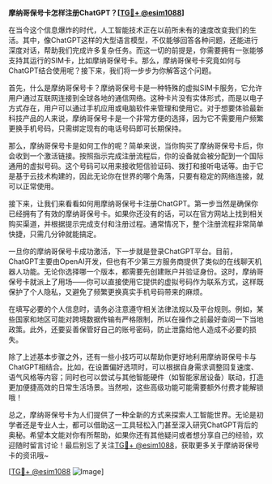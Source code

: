 **摩纳哥保号卡怎样注册ChatGPT？[[TG💪+ @esim1088](https://t.me/s/esim1088)]**

在当今这个信息爆炸的时代，人工智能技术正在以前所未有的速度改变我们的生活。其中，像ChatGPT这样的大型语言模型，不仅能够回答各种问题，还能进行深度对话，帮助我们完成许多复杂任务。而这一切的前提是，你需要拥有一张能够支持其运行的SIM卡，比如摩纳哥保号卡。那么，摩纳哥保号卡究竟如何与ChatGPT结合使用呢？接下来，我们将一步步为你解答这个问题。

首先，什么是摩纳哥保号卡？摩纳哥保号卡是一种特殊的虚拟SIM卡服务，它允许用户通过互联网连接到全球各地的通信网络。这种卡片没有实体形式，而是以电子方式存在，用户可以通过手机应用或电脑软件来管理和使用它。对于想要体验最新科技产品的人来说，摩纳哥保号卡是一个非常方便的选择，因为它不需要用户频繁更换手机号码，只需绑定现有的电话号码即可长期保持。

那么，摩纳哥保号卡是如何工作的呢？简单来说，当你购买了摩纳哥保号卡后，你会收到一个激活链接。按照指示完成注册流程后，你的设备就会被分配到一个国际通用的虚拟号码。这个号码可以用来接收短信验证码、拨打和接听电话等。由于它是基于云技术构建的，因此无论你在世界的哪个角落，只要有稳定的网络连接，就可以正常使用。

接下来，让我们来看看如何用摩纳哥保号卡注册ChatGPT。第一步当然是确保你已经拥有了有效的摩纳哥保号卡。如果你还没有的话，可以在官方网站上找到相关购买渠道，并根据提示完成支付和注册过程。通常情况下，整个注册流程非常简单快捷，只需几分钟就能搞定。

一旦你的摩纳哥保号卡成功激活，下一步就是登录ChatGPT平台。目前，ChatGPT主要由OpenAI开发，但也有不少第三方服务商提供了类似的在线聊天机器人功能。无论你选择哪一个版本，都需要先创建账户并验证身份。这时，摩纳哥保号卡就派上了用场——你可以直接使用它提供的虚拟号码作为联系方式，这样既保护了个人隐私，又避免了频繁更换真实手机号码带来的麻烦。

在填写必要的个人信息时，请务必注意遵守相关法律法规以及平台规则。例如，某些国家和地区可能对跨境数据传输有严格限制，所以在操作之前最好查阅一下当地政策。此外，还要妥善保管好自己的账号密码，防止泄露给他人造成不必要的损失。

除了上述基本步骤之外，还有一些小技巧可以帮助你更好地利用摩纳哥保号卡与ChatGPT相结合。比如，在设置偏好选项时，可以根据自身需求调整回复速度、语气风格等内容；同时也可以尝试与其他智能硬件（如智能家居设备）联动，打造更加便捷高效的日常生活场景。当然啦，这些高级功能可能需要额外付费才能解锁哦！

总之，摩纳哥保号卡为人们提供了一种全新的方式来探索人工智能世界。无论是初学者还是专业人士，都可以借助这一工具轻松入门甚至深入研究ChatGPT背后的奥秘。希望本文能对你有所帮助，如果你还有其他疑问或者想分享自己的经验，欢迎随时留言讨论！最后别忘了关注[TG💪+ @esim1088](https://t.me/s/esim1088)，获取更多关于摩纳哥保号卡的资讯哦~

[[TG💪+ @esim1088](https://t.me/s/esim1088) ![Image](https://i.postimg.cc/4NQfJmqS/Snipaste-2025-05-13-00-14-12.png)]